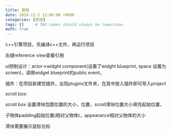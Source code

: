 ```yaml
---
title: 其他
date: 2024-12-2 12:00:00 +0800
categories: [其他]
tags: []     # TAG names should always be lowercase
math: true
---
```

c++引擎项目，先编译c++文件，再运行项目

右键reference view查看引用

ui控制设计：actor->widght component(设置了widght blueprint, space 设置为screen)，调用widget blueprint的public event，

插件：在项目新建空插件，出现plugins文件夹，在其中放入插件即可导入project

scroll box:

scroll box 设置滑块包围位置的大小，位置，scroll滑块位置大小填充起始位置，

子物体padding起始位置(相对父物体)，appearance相对父物体的大小

滑块需要展示鼠标光标
